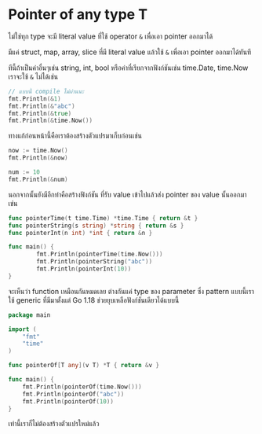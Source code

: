 # Pointer of any type T

ไม่ใช่ทุก type จะมี literal value ที่ใช้ operator `&` เพื่อเอา pointer ออกมาได้

มีแค่ struct, map, array, slice ที่มี literal value แล้วใช้ `&` เพื่อเอา pointer ออกมาได้ทันที

ทีนี้ถ้าเป็นค่าอื่นๆเช่น string, int, bool หรือค่าที่เรียกจากฟังก์ชันเช่น time.Date, time.Now เราจะใช้ `&` ไม่ได้เช่น

```go
// แบบนี้ compile ไม่ผ่านนะ
fmt.Println(&1)
fmt.Println(&"abc")
fmt.Println(&true)
fmt.Println(&time.Now())
```

ทางแก้ก่อนหน้านี้คือเราต้องสร้างตัวแปรมาเก็บก่อนเช่น

```go
now := time.Now()
fmt.Println(&now)

num := 10
fmt.Println(&num)
```

นอกจากนั้นยังมีอีกท่าคือสร้างฟังก์ชัน ที่รับ value เข้าไปแล้วส่ง pointer ของ value นั้นออกมาเช่น

```go
func pointerTime(t time.Time) *time.Time { return &t }
func pointerString(s string) *string { return &s }
func pointerInt(n int) *int { return &n }

func main() {
        fmt.Println(pointerTime(time.Now()))
        fmt.Println(pointerString("abc"))
        fmt.Println(pointerInt(10))
}
```

จะเห็นว่า function เหมือนกันหมดเลย ต่างกันแค่ type ของ parameter ซึ่ง pattern แบบนี้เราใช้ generic ที่มีมาตั้งแต่ Go 1.18 ช่วยยุบเหลือฟังก์ชันเดียวได้แบบนี้

```go
package main

import (
	"fmt"
	"time"
)

func pointerOf[T any](v T) *T { return &v }

func main() {
	fmt.Println(pointerOf(time.Now()))
	fmt.Println(pointerOf("abc"))
	fmt.Println(pointerOf(10))
}
```

เท่านี้เราก็ไม่ต้องสร้างตัวแปรใหม่แล้ว
